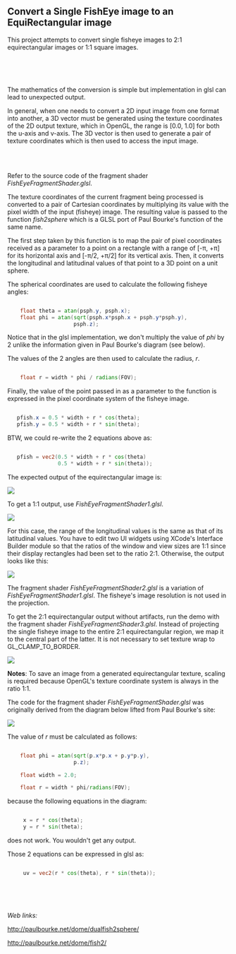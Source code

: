 ## Convert a Single FishEye image to an EquiRectangular image


This project attempts to convert single fisheye images to 2:1 equirectangular images or 1:1 square images.

<br />
<br />
<br />

The mathematics of the conversion is simple but implementation in glsl can lead to unexpected output.

In general, when one needs to convert a 2D input image from one format into another, a 3D vector must be generated using the texture coordinates of the 2D output texture, which in OpenGL, the range is [0.0, 1.0] for both the u-axis and v-axis. The 3D vector is then used to generate a pair of texture coordinates which is then used to access the input image.

<br />
<br />

Refer to the source code of the fragment shader *FishEyeFragmentShader.glsl*.

The texture coordinates of the current fragment being processed is converted to a pair of Cartesian coordinates by multiplying its value with the pixel width of the input (fisheye) image. The resulting value is passed to the function *fish2sphere*  which is a GLSL port of Paul Bourke's function of the same name.

The first step taken by this function is to map the pair of pixel coordinates received as a parameter to a point on a rectangle with a range of [-π, +π] for its horizontal axis and  [-π/2, +π/2] for its vertical axis. Then, it converts the longitudinal and latitudinal values of that point to a 3D point on a unit sphere.

The spherical coordinates are used to calculate the following fisheye angles:

```glsl

    float theta = atan(psph.y, psph.x);
    float phi = atan(sqrt(psph.x*psph.x + psph.y*psph.y),
                     psph.z);

```


Notice that in the glsl implementation, we don't multiply the value of *phi* by 2 unlike the information given in Paul Bourke's diagram (see below).

The values of the 2 angles are then used to calculate the radius, *r*.

```glsl

    float r = width * phi / radians(FOV);

```



Finally, the value of the point passed in as a parameter to the function is expressed in the pixel coordinate system of the fisheye image.

 ```glsl

    pfish.x = 0.5 * width + r * cos(theta);
    pfish.y = 0.5 * width + r * sin(theta);

```

BTW, we could re-write the 2 equations above as:


 ```glsl
 
    pfish = vec2(0.5 * width + r * cos(theta)
                 0.5 * width + r * sin(theta));


```


The expected output of the equirectangular image is:

![](ExpectedOutput.png)


To get a 1:1 output, use *FishEyeFragmentShader1.glsl*. 


![](ExpectedOutput1.png)


For this case, the range of the longitudinal values is the same as that of its latitudinal values. You have to edit two UI widgets using XCode's Interface Builder module so that the ratios of the window and view sizes are 1:1 since their display rectangles had been set to the ratio 2:1. Otherwise, the output looks like this:


![](ExpectedOutput2.png)

The fragment shader *FishEyeFragmentShader2.glsl* is a variation of *FishEyeFragmentShader1.glsl*. The fisheye's image resolution is not used in the projection.


To get the 2:1 equirectangular output without artifacts, run the demo with the fragment shader *FishEyeFragmentShader3.glsl*.  Instead of projecting the single fisheye image to the entire 2:1 equirectangular region, we map it to the central part of the latter.  It is not necessary to set texture wrap to GL_CLAMP_TO_BORDER.


![](ExpectedOutput3.png)


**Notes**: To save an image from a generated equirectangular texture, scaling is required because OpenGL's texture coordinate system is always in the ratio 1:1.


The code for the fragment shader *FishEyeFragmentShader.glsl* was originally derived from the diagram below lifted from Paul Bourke's site:


![](diagram_s.png)



The value of *r* must be calculated as follows:

```glsl

    float phi = atan(sqrt(p.x*p.x + p.y*p.y),
                     p.z);

    float width = 2.0;

    float r = width * phi/radians(FOV);


```


because the following equations in the diagram:


```glsl

     x = r * cos(theta);
     y = r * sin(theta);


```

does not work. You wouldn't get any output.

Those 2 equations can be expressed in glsl as:

```glsl

     uv = vec2(r * cos(theta), r * sin(theta));

```

<br />
<br />
<br />

*Web links:*

http://paulbourke.net/dome/dualfish2sphere/

http://paulbourke.net/dome/fish2/


 
